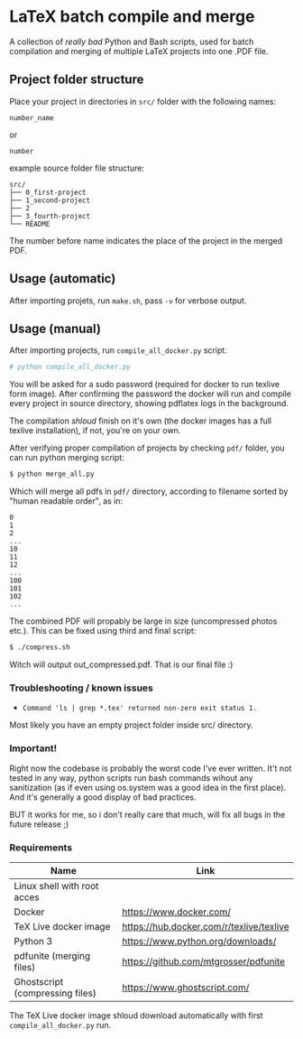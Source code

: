 # LaTeX batch compile and merge

A collection of _really bad_ Python and Bash scripts, used for batch compilation
and merging of multiple LaTeX projects into one .PDF file.

## Project folder structure
Place your project in directories in `src/` folder with the following names:

`number_name`

or

`number`

example source folder file structure:

```
src/
├── 0_first-project
├── 1_second-project
├── 2
├── 3_fourth-project
└── README
```

The number before name indicates the place of the project in the merged PDF.

## Usage (automatic)

After importing projets, run `make.sh`, pass `-v` for verbose output.

## Usage (manual)

After importing projects, run `compile_all_docker.py` script.

```bash
# python compile_all_docker.py
```

You will be asked for a sudo password (required for docker to run texlive form image). After confirming the password the docker will run
and compile every project in source directory, showing pdflatex logs in the background. 

The compilation _shloud_ finish on it's own (the docker images has a full texlive installation), if not, you're on your own.

After verifying proper compilation of projects by checking `pdf/` folder, you can run python merging script:

```bash
$ python merge_all.py
```

Which will merge all pdfs in `pdf/` directory, according to filename sorted by "human readable order", as in:

```
0
1
2
...
10
11
12
...
100
101
102
...
```

The combined PDF will propably be large in size (uncompressed photos etc.). This can be fixed using third and final script:
```bash
$ ./compress.sh
```

Witch will output out_compressed.pdf. That is our final file :)

### Troubleshooting / known issues
- `Command 'ls | grep *.tex' returned non-zero exit status 1.` 

Most likely you have an empty project folder inside src/ directory.

### Important!

Right now the codebase is probably the worst code I've ever written. It't not tested in any way, python scripts run bash commands wihout
any sanitization (as if even using os.system was a good idea in the first place). And it's generally a good display of bad practices.

BUT it works for me, so i don't really care that much, will fix all bugs in the future release ;) 

### Requirements

| Name                                 | Link                                     |
| ---                                  | ---                                      |
| Linux shell with root acces          |                                          |
| Docker                               | https://www.docker.com/                  |
| TeX Live docker image                | https://hub.docker.com/r/texlive/texlive |
| Python 3                             | https://www.python.org/downloads/        |
| pdfunite (merging files)             | https://github.com/mtgrosser/pdfunite    |
| Ghostscript (compressing files)      | https://www.ghostscript.com/             |

The TeX Live docker image shloud download automatically with first `compile_all_docker.py` run.

